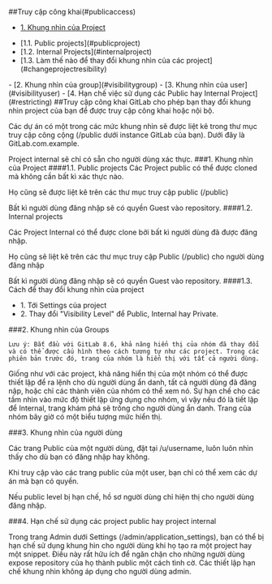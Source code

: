 ##Truy cập công khai(#publicaccess)
- [1. Khung nhìn của Project](#visibilityproject)
<ul>
<li>[1.1. Public projects](#publicproject)</li> 
<li>[1.2. Internal Projects](#internalproject)</li>
<li>[1.3. Làm thế nào để thay đổi khung nhìn của các project](#changeprojectresibility)</li>
</ul>
- [2. Khung nhìn của group](#visibilitygroup)
- [3. Khung nhìn của user](#visibilityuser)
- [4. Hạn chế việc sử dụng các Public hay Internal Project](#restricting)
<a name="publicaccess"></a>
##Truy cập công khai
GitLab cho phép bạn thay đổi khung nhìn project của bạn để được truy cập công khai hoặc nội bộ. 

Các dự án có một trong các mức khung nhìn sẽ được liệt kê trong thư mục truy cập công cộng (/public dưới instance GitLab của bạn). Dưới đây là GitLab.com.example. 

Project internal sẽ chỉ có sẵn cho người dùng xác thực.
<a name="visibilityproject"></a>
###1. Khung nhìn của Project
<a name="publicproject"></a>
####1.1. Public projects
Các Project public có thể được cloned mà không cần bất kì xác thực nào.

Họ cũng sẽ được liệt kê trên các thư mục truy cập public (/public)

Bất kì người dùng đăng nhập sẽ có quyền Guest vào repository.
<a name="internalproject"></a>
####1.2. Internal projects

Các Project Internal có thể được clone bởi bất kì người dùng đã được đăng nhập.

Họ cũng sẽ liệt kê trên các thư mục truy cập Public (/public) cho người dùng đăng nhập

Bất kì người dùng đăng nhập sẽ có quyền Guest vào repository.
<a name="changeprojectresibility"></a>
####1.3. Cách để thay đổi khung nhìn của project
<ul>
<li>1. Tới Settings của project</li>
<li>2. Thay đổi "Visibility Level" để Public, Internal hay Private.</li>
</ul>
<a name="visibilitygroup"></a>
###2. Khung nhìn của Groups

```
Lưu ý: Bắt đầu với GitLab 8.6, khả năng hiển thị của nhóm đã thay đổi và có thể được cấu hình theo cách tương tự như các project. Trong các phiên bản trước đó, trang của nhóm là hiển thị với tất cả người dùng.
```

Giống như với các project, khả năng hiển thị của một nhóm có thể được thiết lập để ra lệnh cho dù người dùng ẩn danh, tất cả người dùng đã đăng nập, hoặc chỉ các thành viên của nhóm có thể xem nó. Sự hạn chế cho các tầm nhìn vào mức độ thiết lập ứng dụng cho nhóm, vì vậy nếu đó là tiết lập để Internal, trang khám phá sẽ trống cho người dùng ẩn danh. Trang của nhóm bây giờ có một biểu tượng mức hiển thị.

<a name="visibilityuser"></a>
###3. Khung nhìn của người dùng

Các trang Public của một người dùng, đặt tại /u/username, luôn luôn nhìn thấy cho dù bạn có đăng nhập hay không.

Khi truy cập vào các trang public của một user, bạn chỉ có thể xem các dự án mà bạn có quyền.

Nếu public level bị hạn chế, hồ sơ người dùng chỉ hiện thị cho người dùng đăng nhập.

<a name="restricting"></a>
###4. Hạn chế sử dụng các project public hay project internal

Trong trang Admin dưới Settings (/admin/application_settings), bạn có thể bị hạn chế sử dụng khung hìn cho người dùng khi họ tạo ra một 
project hay một snippet. Điều này rất hữu ích để ngăn chặn cho những người dùng expose repository của họ thành public một cách tình cờ. Các thiết lập hạn chế khung nhìn không áp dụng cho người dùng admin.
